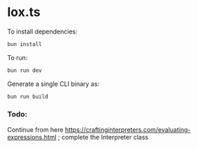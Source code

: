 # lox.ts

To install dependencies:

```bash
bun install
```

To run:

```bash
bun run dev
```

Generate a single CLI binary as:
```bash
bun run build
```

### Todo:

Continue from here 
https://craftinginterpreters.com/evaluating-expressions.html ; 
complete the Interpreter class
